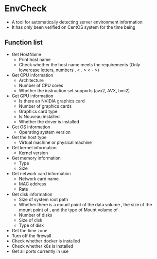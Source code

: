 # EnvCheck
+ A tool for automatically detecting server environment information
+ It has only been verified on CentOS system for the time being

## Function list
+ Get HostName
  - Print host name
  - Check whether the host name meets the requirements (Only lowercase letters, numbers , < . > < - >)
+ Get CPU information
  - Architecture
  - Number of CPU cores
  - Whether the instruction set supports (avx2, AVX, bmi2) 
+ Get GPU information
  - Is there an NVIDIA graphics card
  - Number of graphics cards
  - Graphics card type
  - Is Nouveau installed
  - Whether the driver is installed
+ Get OS information
  - Operating system version
+ Get the host type
  - Virtual machine or physical machine
+ Get kernel information
  - Kernel version
+ Get memory information
  - Type
  - Size
+ Get network card information
  - Network card name
  - MAC address 
  - Rate
+ Get disk information
  - Size of system root path
  - Whether there is a mount point of the data volume </data>, the size of the mount point of </data>, and the type of Mount volume of </data>
  - Number of disks
  - Size of disk
  - Type of disk
+ Get the time zone
+ Turn off the firewall
+ Check whether docker is installed
+ Check whether k8s is installed
+ Get all ports currently in use

